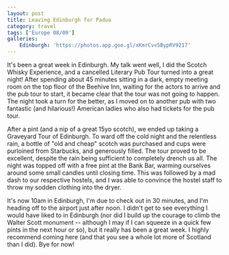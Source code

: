 ```yaml
---
layout: post
title: Leaving Edinburgh for Padua
category: travel
tags: ['Europe 08/09']
galleries:
    Edinburgh: 'https://photos.app.goo.gl/xKmrCvv5BypRV9217'
---
```


It's been a great week in Edinburgh.
My talk went well, I did the Scotch Whisky Experience, and a cancelled
Literary Pub Tour turned into a great night!
After spending about 45 minutes sitting in a dark, empty meeting room on the
top floor of the Beehive Inn, waiting for the actors to arrive and the pub
tour to start, it became clear that the tour was not going to happen.
The night took a turn for the better, as I moved on to another pub with two
fantastic (and hilarious!) American ladies who also had tickets for the pub
tour.

After a pint (and a nip of a great 15yo scotch), we ended up taking a
Graveyard Tour of Edinburgh.
To ward off the cold night and the relentless rain, a bottle of "old and
cheap" scotch was purchased and cups were purloined from Starbucks, and
generously filled.
The tour proved to be excellent, despite the rain being sufficient to
completely drench us all.
The night was topped off with a free pint at the Bank Bar, warming ourselves
around some small candles until closing time.
This was followed by a mad dash to our respective hostels, and I was able to
convince the hostel staff to throw my sodden clothing into the dryer.

It's now 10am in Edinburgh, I'm due to check out in 30 minutes, and I'm
heading off to the airport just after noon.
I didn't get to see everything I would have liked to in Edinburgh (nor did I
build up the courage to climb the Walter Scott monument -- although I may if I
can squeeze in a quick few pints in the next hour or so), but it really has
been a great week.
I highly recommend coming here (and that you see a whole lot more of Scotland
than I did).
Bye for now!
